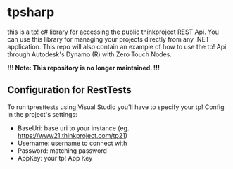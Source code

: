 # tpsharp

this is a tp! c# library for accessing the public thinkproject REST Api.
You can use this library for managing your projects directly from any .NET application.
This repo will also contain an example of how to use the tp! Api through Autodesk's Dynamo (R) with Zero Touch Nodes.

**!!! Note: This repository is no longer maintained. !!!**

## Configuration for RestTests
To run tpresttests using Visual Studio you'll have to specify your tp! Config in the project's settings:
- BaseUri: base uri to your instance (eg. https://www21.thinkproject.com/tp21)
- Username: username to connect with
- Password: matching password
- AppKey: your tp! App Key

